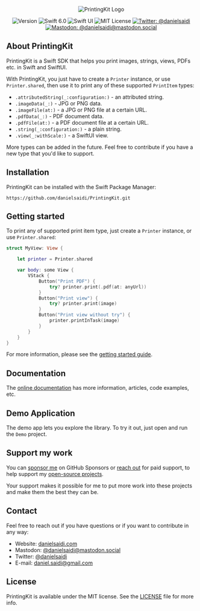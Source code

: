 <p align="center">
    <img src ="Resources/Logo_GitHub.png" alt="PrintingKit Logo" title="PrintingKit" />
</p>

<p align="center">
    <img src="https://img.shields.io/github/v/release/danielsaidi/PrintingKit?color=%2300550&sort=semver" alt="Version" title="Version" />
    <img src="https://img.shields.io/badge/swift-6.0-orange.svg" alt="Swift 6.0" title="Swift 6.0" />
    <img src="https://img.shields.io/badge/platform-SwiftUI-blue.svg" alt="Swift UI" title="Swift UI" />
    <img src="https://img.shields.io/github/license/danielsaidi/PrintingKit" alt="MIT License" title="MIT License" />
    <a href="https://twitter.com/danielsaidi"><img src="https://img.shields.io/twitter/url?label=Twitter&style=social&url=https%3A%2F%2Ftwitter.com%2Fdanielsaidi" alt="Twitter: @danielsaidi" title="Twitter: @danielsaidi" /></a>
    <a href="https://mastodon.social/@danielsaidi"><img src="https://img.shields.io/mastodon/follow/000253346?label=mastodon&style=social" alt="Mastodon: @danielsaidi@mastodon.social" title="Mastodon: @danielsaidi@mastodon.social" /></a>
</p>


## About PrintingKit

PrintingKit is a Swift SDK that helps you print images, strings, views, PDFs etc. in Swift and SwiftUI.

With PrintingKit, you just have to create a `Printer` instance, or use `Printer.shared`, then use it to print any of these supported `PrintItem` types:

* `.attributedString(_:configuration:)` - an attributed string.
* `.imageData(_:)` - JPG or PNG data.
* `.imageFile(at:)` - a JPG or PNG file at a certain URL.
* `.pdfData(_:)` - PDF document data.
* `.pdfFile(at:)` - a PDF document file at a certain URL.
* `.string(_:configuration:)` - a plain string.
* `.view(_:withScale:)` - a SwiftUI view.

More types can be added in the future. Feel free to contribute if you have a new type that you'd like to support.



## Installation

PrintingKit can be installed with the Swift Package Manager:

```
https://github.com/danielsaidi/PrintingKit.git
```



## Getting started

To print any of supported print item type, just create a `Printer` instance, or use `Printer.shared`:

```swift
struct MyView: View {

    let printer = Printer.shared

    var body: some View {
        VStack {
            Button("Print PDF") {
                try? printer.print(.pdf(at: anyUrl))
            }
            Button("Print view") {
                try? printer.print(image)
            }
            Button("Print view without try") {
                printer.printInTask(image)
            }
        }
    }
}
``` 

For more information, please see the [getting started guide][Getting-Started].



## Documentation

The [online documentation][Documentation] has more information, articles, code examples, etc.



## Demo Application

The demo app lets you explore the library. To try it out, just open and run the `Demo` project.



## Support my work 

You can [sponsor me][Sponsors] on GitHub Sponsors or [reach out][Email] for paid support, to help support my [open-source projects][OpenSource].

Your support makes it possible for me to put more work into these projects and make them the best they can be.



## Contact

Feel free to reach out if you have questions or if you want to contribute in any way:

* Website: [danielsaidi.com][Website]
* Mastodon: [@danielsaidi@mastodon.social][Mastodon]
* Twitter: [@danielsaidi][Twitter]
* E-mail: [daniel.saidi@gmail.com][Email]



## License

PrintingKit is available under the MIT license. See the [LICENSE][License] file for more info.



[Email]: mailto:daniel.saidi@gmail.com

[Website]: https://danielsaidi.com
[GitHub]: https://github.com/danielsaidi
[Twitter]: https://twitter.com/danielsaidi
[Mastodon]: https://mastodon.social/@danielsaidi
[OpenSource]: https://danielsaidi.com/opensource
[Sponsors]: https://github.com/sponsors/danielsaidi

[Documentation]: https://danielsaidi.github.io/PrintingKit
[Getting-Started]: https://danielsaidi.github.io/PrintingKit/documentation/printingkit/getting-started
[License]: https://github.com/danielsaidi/PrintingKit/blob/master/LICENSE
